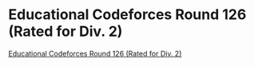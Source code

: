 # Educational Codeforces Round 126 (Rated for Div. 2)
[Educational Codeforces Round 126 (Rated for Div. 2)](https://aiwithcloud.com/2022/09/15/educational_codeforces_round_126_rated_for_div-_2/)